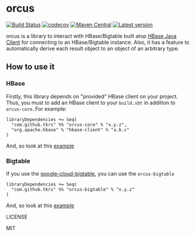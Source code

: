 # orcus

[![Build Status](https://travis-ci.org/tkrs/orcus.svg?branch=master)](https://travis-ci.org/tkrs/orcus)
[![codecov](https://codecov.io/gh/tkrs/orcus/branch/master/graph/badge.svg)](https://codecov.io/gh/tkrs/orcus)
[![Maven Central](https://maven-badges.herokuapp.com/maven-central/com.github.tkrs/orcus-core_2.12/badge.svg)](https://maven-badges.herokuapp.com/maven-central/com.github.tkrs/orcus-core_2.12)
[![Latest version](https://index.scala-lang.org/tkrs/orcus/latest.svg)](https://index.scala-lang.org/tkrs/orcus/orcus-core)

orcus is a library to interact with HBase/Bigtable built atop [HBase Java Client](https://github.com/apache/hbase/tree/rel/2.0.0-beta-1) for connecting to an HBase/Bigtable instance. Also, it has a feature to automatically derive each result object to an object of an arbitrary type.

## How to use it

### HBase

Firstly, this library depends on "provided" HBase client on your project. Thus, you must to add an HBase client to your `build.sbt` in addition to `orcus-core`. For example:

```
libraryDependencies += Seq(
  "com.github.tkrs" %% "orcus-core" % "x.y.z",
  "org.apache.hbase" % "hbase-client" % "a.b.c"
)
```

And, so look at this [example](https://github.com/tkrs/orcus/blob/master/modules/example/src/main/scala/example/FreeMain.scala)

### Bigtable

If you use the [google-cloud-bigtable](https://github.com/googleapis/java-bigtable), you can use the `orcus-bigtable`

```
libraryDependencies += Seq(
  "com.github.tkrs" %% "orcus-bigtable" % "x.y.z"
)
```

And, so look at this [example](https://github.com/tkrs/orcus/blob/master/modules/example-bigtable/src/main/scala/orcus/example/Main.scala)

LICENSE

MIT
